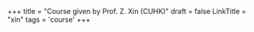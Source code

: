 +++
title = "Course given by Prof. Z. Xin (CUHK)"
draft = false
LinkTitle = "xin"
tags = 'course'
+++